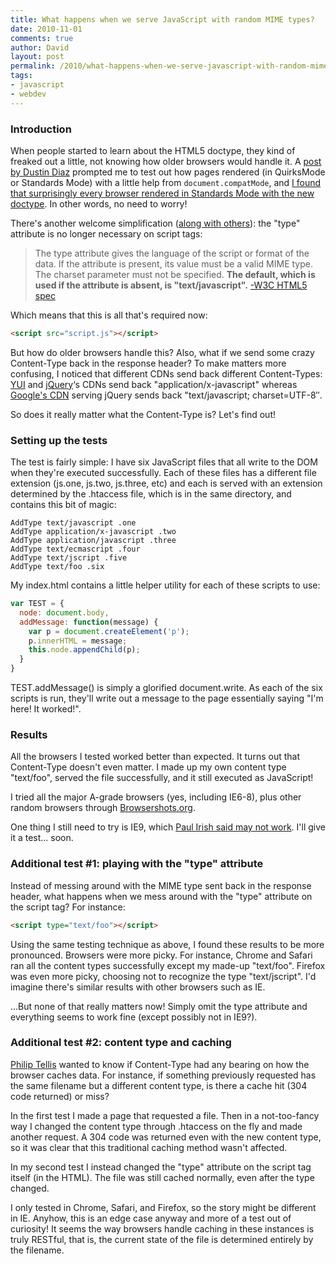 ```yaml
---
title: What happens when we serve JavaScript with random MIME types?
date: 2010-11-01
comments: true
author: David
layout: post
permalink: /2010/what-happens-when-we-serve-javascript-with-random-mime-types
tags:
- javascript
- webdev
---
```


### Introduction

When people started to learn about the HTML5 doctype, they kind of freaked out a little, not knowing how older browsers would handle it. A [post by Dustin Diaz][1] prompted me to test out how pages rendered (in QuirksMode or Standards Mode) with a little help from `document.compatMode`, and [I found that surprisingly every browser rendered in Standards Mode with the new doctype][2]. In other words, no need to worry!

There's another welcome simplification ([along with others][3]): the "type" attribute is no longer necessary on script tags:

> The type attribute gives the language of the script or format of the data. If the attribute is present, its value must be a valid MIME type. The charset parameter must not be specified. **The default, which is used if the attribute is absent, is "text/javascript".** [-W3C HTML5 spec][4]

Which means that this is all that's required now:

```html
<script src="script.js"></script>
```

But how do older browsers handle this? Also, what if we send some crazy Content-Type back in the response header? To make matters more confusing, I noticed that different CDNs send back different Content-Types: [YUI][5] and [jQuery][6]&#8216;s CDNs send back "application/x-javascript" whereas [Google's CDN][7] serving jQuery sends back "text/javascript; charset=UTF-8&#8243;.

So does it really matter what the Content-Type is? Let's find out!

### Setting up the tests

The test is fairly simple: I have six JavaScript files that all write to the DOM when they're executed successfully. Each of these files has a different file extension (js.one, js.two, js.three, etc) and each is served with an extension determined by the .htaccess file, which is in the same directory, and contains this bit of magic:

```
AddType text/javascript .one
AddType application/x-javascript .two
AddType application/javascript .three
AddType text/ecmascript .four
AddType text/jscript .five
AddType text/foo .six
```

My index.html contains a little helper utility for each of these scripts to use:

```js
var TEST = {
  node: document.body,
  addMessage: function(message) {
    var p = document.createElement('p');
    p.innerHTML = message;
    this.node.appendChild(p);
  }
}
```

TEST.addMessage() is simply a glorified document.write. As each of the six scripts is run, they'll write out a message to the page essentially saying "I'm here! It worked!".

### Results

All the browsers I tested worked better than expected. It turns out that Content-Type doesn't even matter. I made up my own content type "text/foo", served the file successfully, and it still executed as JavaScript!

I tried all the major A-grade browsers (yes, including IE6-8), plus other random browsers through [Browsershots.org][8].

One thing I still need to try is IE9, which [Paul Irish said may not work][9]. I'll give it a test... soon.

### Additional test #1: playing with the "type" attribute

Instead of messing around with the MIME type sent back in the response header, what happens when we mess around with the "type" attribute on the script tag? For instance:

```html
<script type="text/foo"></script>
```

Using the same testing technique as above, I found these results to be more pronounced. Browsers were more picky. For instance, Chrome and Safari ran all the content types successfully except my made-up "text/foo". Firefox was even more picky, choosing not to recognize the type "text/jscript". I'd imagine there's similar results with other browsers such as IE.

...But none of that really matters now! Simply omit the type attribute and everything seems to work fine (except possibly not in IE9?).

### Additional test #2: content type and caching

[Philip Tellis][10] wanted to know if Content-Type had any bearing on how the browser caches data. For instance, if something previously requested has the same filename but a different content type, is there a cache hit (304 code returned) or miss?

In the first test I made a page that requested a file. Then in a not-too-fancy way I changed the content type through .htaccess on the fly and made another request. A 304 code was returned even with the new content type, so it was clear that this traditional caching method wasn't affected.

In my second test I instead changed the "type" attribute on the script tag itself (in the HTML). The file was still cached normally, even after the type changed.

I only tested in Chrome, Safari, and Firefox, so the story might be different in IE. Anyhow, this is an edge case anyway and more of a test out of curiosity! It seems the way browsers handle caching in these instances is truly RESTful, that is, the current state of the file is determined entirely by the filename.

 [1]: http://www.dustindiaz.com/skinny-on-doctypes/
 [2]: http://themaingate.net/dev/html/all-you-need-is-doctype-html
 [3]: http://davidbcalhoun.com/2010/top-ten-things-html5-makes-simpler
 [4]: http://dev.w3.org/html5/spec/Overview.html#script
 [5]: http://yui.yahooapis.com/3.2.0/build/yui/yui-min.js
 [6]: http://code.jquery.com/jquery-1.4.3.min.js
 [7]: https://ajax.googleapis.com/ajax/libs/jquery/1.4.2/jquery.min.js
 [8]: http://browsershots.org/
 [9]: http://twitter.com/#!/paul_irish/status/29416115232
 [10]: http://twitter.com/#!/bluesmoon/status/29418676869
